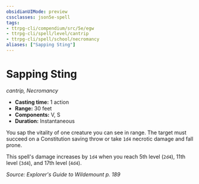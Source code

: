 ```yaml
---
obsidianUIMode: preview
cssclasses: json5e-spell
tags:
- ttrpg-cli/compendium/src/5e/egw
- ttrpg-cli/spell/level/cantrip
- ttrpg-cli/spell/school/necromancy
aliases: ["Sapping Sting"]
---
```

# Sapping Sting
*cantrip, Necromancy*  

- **Casting time:** 1 action
- **Range:** 30 feet
- **Components:** V, S
- **Duration:** Instantaneous

You sap the vitality of one creature you can see in range. The target must succeed on a Constitution saving throw or take `1d4` necrotic damage and fall prone.

This spell's damage increases by `1d4` when you reach 5th level (`2d4`), 11th level (`3d4`), and 17th level (`4d4`).

*Source: Explorer's Guide to Wildemount p. 189*